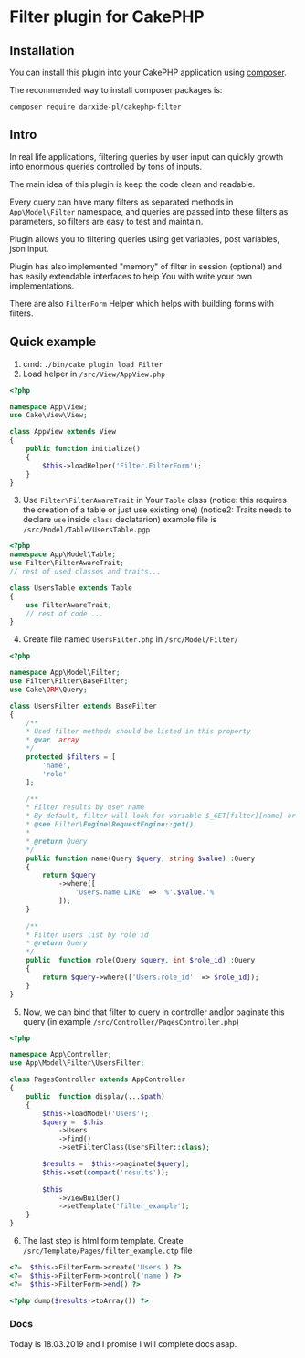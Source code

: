 
# Filter plugin for CakePHP

## Installation

You can install this plugin into your CakePHP application using [composer](https://getcomposer.org).

The recommended way to install composer packages is:

```
composer require darxide-pl/cakephp-filter
```

## Intro 

In real life applications, filtering queries by user input can quickly growth into enormous queries controlled by tons of inputs. 

The main idea of this plugin is keep the code clean and readable. 

Every query can have many filters as separated methods in `App\Model\Filter` namespace, and queries are passed into these filters as parameters, so filters are easy to test and maintain.

Plugin allows you to filtering queries using get variables, post variables, json input. 

Plugin has also implemented "memory" of filter in session (optional) and has easily extendable interfaces to help You with write your own implementations.

There are also `FilterForm` Helper which helps with building forms with filters.


## Quick example

1. cmd: `./bin/cake plugin load Filter` 
2. Load helper in `/src/View/AppView.php` 

```php
<?php

namespace App\View;
use Cake\View\View;

class AppView extends View
{
    public function initialize()
    {
        $this->loadHelper('Filter.FilterForm');
    }
}
```

3. Use `Filter\FilterAwareTrait` in Your `Table` class 
(notice: this requires the creation of a table or just use existing one)
(notice2: Traits needs to declare `use` inside `class` declatarion)
example file is `/src/Model/Table/UsersTable.pgp`

```php
<?php
namespace App\Model\Table;
use Filter\FilterAwareTrait;
// rest of used classes and traits...

class UsersTable extends Table
{
    use FilterAwareTrait;
    // rest of code ...
}
```

4. Create file named `UsersFilter.php` in `/src/Model/Filter/`

```php 
<?php

namespace App\Model\Filter;
use Filter\Filter\BaseFilter;
use Cake\ORM\Query;

class UsersFilter extends BaseFilter
{
	/**
	* Used filter methods should be listed in this property
	* @var  array
	*/
	protected $filters = [
		'name',
		'role'
	];

	/**
	* Filter results by user name
	* By default, filter will look for variable $_GET[filter][name] or $_POST[filter][name] in this case
	* @see Filter\Engine\RequestEngine::get() 
	* 
	* @return Query
	*/
	public function name(Query $query, string $value) :Query
	{
		return $query
			->where([
				'Users.name LIKE' => '%'.$value.'%'
			]);
	}
	
	/**
	* Filter users list by role id
	* @return Query
	*/
	public  function role(Query $query, int $role_id) :Query
	{
		return $query->where(['Users.role_id'  => $role_id]);
	}
}
```

5. Now, we can bind that filter to query in controller and|or paginate this query (in example `/src/Controller/PagesController.php`)

```php
<?php  

namespace App\Controller;
use App\Model\Filter\UsersFilter;

class PagesController extends AppController
{
	public  function display(...$path)
	{
		$this->loadModel('Users');
		$query =  $this
			->Users
			->find()
			->setFilterClass(UsersFilter::class);

		$results =  $this->paginate($query);
		$this->set(compact('results'));
		
		$this
			->viewBuilder()
			->setTemplate('filter_example');
	}
}
```

6. The last step is html form template. Create `/src/Template/Pages/filter_example.ctp` file

```php
<?=  $this->FilterForm->create('Users') ?>
<?=  $this->FilterForm->control('name') ?>
<?=  $this->FilterForm->end() ?>

<?php dump($results->toArray()) ?>
```

### Docs 
Today is 18.03.2019 and I promise I will complete docs asap.
